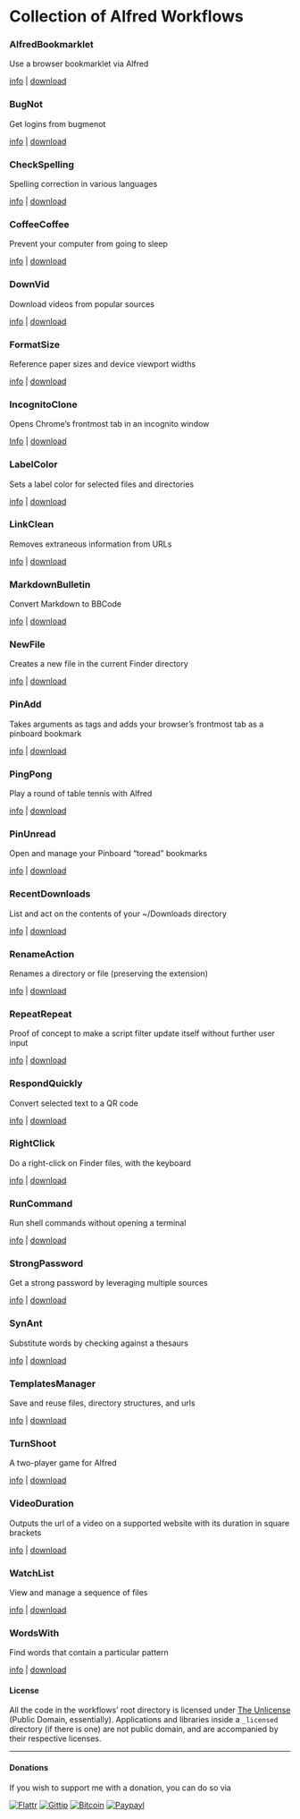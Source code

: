 # Collection of Alfred Workflows
### AlfredBookmarklet
Use a browser bookmarklet via Alfred

[info](http://www.alfredforum.com/topic/4235-alfredbookmarklet-%E2%80%94-use-a-browser-bookmarklet-via-alfred/) | [download](https://github.com/packal/repository/raw/master/com.vitorgalvao.alfred.alfredbookmarklet/alfredbookmarklet.alfredworkflow)

### BugNot
Get logins from bugmenot

[info](http://www.alfredforum.com/topic/4075-bugnot-%E2%80%94-get-logins-from-bugmenot/) | [download](https://github.com/packal/repository/raw/master/com.vitorgalvao.alfred.bugnot/bugnot.alfredworkflow)

### CheckSpelling
Spelling correction in various languages

[info](http://www.alfredforum.com/topic/3586-checkspelling-%E2%80%94-check-and-correct-spelling-in-multiple-languages/) | [download](https://github.com/packal/repository/raw/master/com.vitorgalvao.alfred.checkspelling/checkspelling.alfredworkflow)

### CoffeeCoffee
Prevent your computer from going to sleep

[info](http://www.alfredforum.com/topic/3177-coffeecoffee-%E2%80%94-prevent-your-computer-from-going-to-sleep/) | [download](https://github.com/packal/repository/raw/master/com.vitorgalvao.alfred.coffeecoffee/coffeecoffee.alfredworkflow)

### DownVid
Download videos from popular sources

[info](http://www.alfredforum.com/topic/2045-downvid-%E2%80%94-download-videos-from-popular-sources/) | [download](https://github.com/packal/repository/raw/master/com.vitorgalvao.alfred.downvid/downvid.alfredworkflow)

### FormatSize
Reference paper sizes and device viewport widths

[info](http://www.alfredforum.com/topic/2748-formatsize-%E2%80%94-reference-paper-sizes-and-device-viewport-widths/) | [download](https://github.com/packal/repository/raw/master/com.vitorgalvao.alfred.formatsize/formatsize.alfredworkflow)

### IncognitoClone
Opens Chrome’s frontmost tab in an incognito window

[Info](http://www.alfredforum.com/topic/4003-incognitoclone-%E2%80%94-opens-chrome%E2%80%99s-frontmost-tab-in-an-incognito-window/) | [download](https://github.com/packal/repository/raw/master/com.vitorgalvao.alfred.incognitoclone/incognitoclone.alfredworkflow)

### LabelColor
Sets a label color for selected files and directories

[info](http://www.alfredforum.com/topic/1334-labelcolor-%E2%80%94-sets-a-label-color-for-selected-files-and-directories/) | [download](https://github.com/packal/repository/raw/master/com.vitorgalvao.alfred.labelcolor/labelcolor.alfredworkflow)

### LinkClean
Removes extraneous information from URLs

[info](http://www.alfredforum.com/topic/4179-linkclean-%E2%80%94-removes-extraneous-information-from-urls/) | [download](https://github.com/packal/repository/raw/master/com.vitorgalvao.alfred.linkclean/linkclean.alfredworkflow)

### MarkdownBulletin
Convert Markdown to BBCode

[info](http://www.alfredforum.com/topic/3517-markdownbulletin-%E2%80%94-convert-markdown-to-bbcode/) | [download](https://github.com/packal/repository/raw/master/com.vitorgalvao.alfred.markdownbulletin/markdownbulletin.alfredworkflow)

### NewFile
Creates a new file in the current Finder directory

[info](http://www.alfredforum.com/topic/2957-newfile-%E2%80%94-creates-a-new-file-in-the-current-finder-directory/) | [download](https://github.com/packal/repository/raw/master/com.vitorgalvao.alfred.newfile/newfile.alfredworkflow)

### PinAdd
Takes arguments as tags and adds your browser’s frontmost tab as a pinboard bookmark

[info](http://www.alfredforum.com/topic/1230-pinadd-%E2%80%94-takes-arguments-as-tags-and-adds-your-browser%E2%80%99s-frontmost-tab-as-a-pinboard-bookmark/) | [download](https://github.com/packal/repository/raw/master/com.vitorgalvao.alfred.pinadd/pinadd.alfredworkflow)

### PingPong
Play a round of table tennis with Alfred

[info](http://www.alfredforum.com/topic/4176-pinpong-%E2%80%94-play-a-round-of-table-tennis-with-alfred/) | [download](https://github.com/packal/repository/raw/master/com.vitorgalvao.alfred.pingpong/pingpong.alfredworkflow)

### PinUnread
Open and manage your Pinboard “toread” bookmarks

[info](http://www.alfredforum.com/topic/3037-pinunread-%E2%80%94-open-and-manage-your-pinboard-%E2%80%9Ctoread%E2%80%9D-bookmarks/) | [download](https://github.com/packal/repository/raw/master/com.vitorgalvao.alfred.pinunread/pinunread.alfredworkflow)

### RecentDownloads
List and act on the contents of your ~/Downloads directory

[info](http://www.alfredforum.com/topic/3737-recentdownloads-%E2%80%94-list-and-act-on-the-contents-of-your-downloads-directory/) | [download](https://github.com/packal/repository/raw/master/com.vitorgalvao.alfred.recentdownloads/recentdownloads.alfredworkflow)

### RenameAction
Renames a directory or file (preserving the extension)

[info](http://www.alfredforum.com/topic/2722-renameaction-%E2%80%94-renames-a-directory-or-file-preserving-the-extension/) | [download](https://github.com/packal/repository/raw/master/com.vitorgalvao.alfred.renameaction/renameaction.alfredworkflow)

### RepeatRepeat
Proof of concept to make a script filter update itself without further user input

[info](http://www.alfredforum.com/topic/2740-repeatrepeat-%E2%80%94-proof-of-concept-to-make-a-script-filter-update-itself-without-further-user-input/) | [download](https://github.com/packal/repository/raw/master/com.vitorgalvao.alfred.repeatrepeat/repeatrepeat.alfredworkflow)

### RespondQuickly
Convert selected text to a QR code

[info](http://www.alfredforum.com/topic/3695-respondquickly-%E2%80%94-convert-selected-text-to-a-qr-code/) | [download](https://github.com/packal/repository/raw/master/com.vitorgalvao.alfred.respondquickly/respondquickly.alfredworkflow)

### RightClick
Do a right-click on Finder files, with the keyboard

[info](http://www.alfredforum.com/topic/3147-rightclick-%E2%80%94-do-a-right-click-on-finder-files-with-the-keyboard/) | [download](https://github.com/packal/repository/raw/master/com.vitorgalvao.alfred.rightclick/rightclick.alfredworkflow)

### RunCommand
Run shell commands without opening a terminal

[info](http://www.alfredforum.com/topic/1550-runcommand-%E2%80%94-run-shell-commands-without-opening-a-terminal/) | [download](https://github.com/packal/repository/raw/master/com.vitorgalvao.alfred.runcommand/runcommand.alfredworkflow)

### StrongPassword
Get a strong password by leveraging multiple sources

[info](http://www.alfredforum.com/topic/1233-strongpassword-%E2%80%94-get-a-strong-password-by-leveraging-multiple-sources/) | [download](https://github.com/packal/repository/raw/master/com.vitorgalvao.alfred.strongpassword/strongpassword.alfredworkflow)

### SynAnt
Substitute words by checking against a thesaurs

[info](http://www.alfredforum.com/topic/3954-synant-%E2%80%94-substitute-words-by-checking-against-a-thesaurs/) | [download](https://github.com/packal/repository/raw/master/com.vitorgalvao.alfred.synant/synant.alfredworkflow)

### TemplatesManager
Save and reuse files, directory structures, and urls

[info](http://www.alfredforum.com/topic/4434-templatesmanager-%E2%80%94-save-and-reuse-files-directory-structures-and-urls/) | [download](https://github.com/packal/repository/raw/master/com.vitorgalvao.alfred.templatesmanager/templatesmanager.alfredworkflow)

### TurnShoot
A two-player game for Alfred

[info](http://www.alfredforum.com/topic/4188-turnshoot-%E2%80%94-a-two-player-game-for-alfred/) | [download](https://github.com/packal/repository/raw/master/com.vitorgalvao.alfred.turnshoot/turnshoot.alfredworkflow)

### VideoDuration
Outputs the url of a video on a supported website with its duration in square brackets

[info](http://www.alfredforum.com/topic/1393-videoduration-%E2%80%94-outputs-the-url-of-a-video-on-a-supported-website-with-its-duration-in-square-brackets/) | [download](https://github.com/packal/repository/raw/master/com.vitorgalvao.alfred.videoduration/videoduration.alfredworkflow)

### WatchList
View and manage a sequence of files

[info](http://www.alfredforum.com/topic/1931-watchlist-%E2%80%94-view-and-manage-a-sequence-of-files/) | [download](https://github.com/packal/repository/raw/master/com.vitorgalvao.alfred.watchlist/watchlist.alfredworkflow)

### WordsWith
Find words that contain a particular pattern

[info](http://www.alfredforum.com/topic/2771-wordswith-%E2%80%94-find-words-that-contain-a-particular-pattern/) | [download](https://github.com/packal/repository/raw/master/com.vitorgalvao.alfred.wordwith/wordswith.alfredworkflow)

#### License
All the code in the workflows’ root directory is licensed under [The Unlicense](http://unlicense.org/UNLICENSE) (Public Domain, essentially). Applications and libraries inside a `_licensed` directory (if there is one) are not public domain, and are accompanied by their respective licenses.

---

#### Donations
If you wish to support me with a donation, you can do so via

[![Flattr](https://dl.dropboxusercontent.com/s/3wgyqj4bqvrxl1g/donations_flattr.svg)](https://flattr.com/submit/auto?user_id=vitor&url=https://github.com/vitorgalvao/alfred-workflows&title=alfred-workflows&language=en_GB&tags=github,alfred&category=software)
[![Gittip](https://dl.dropboxusercontent.com/s/2ak9rnqa11f1ham/donations_gittip.svg)](https://gittip.com/vitorgalvao/)
[![Bitcoin](https://dl.dropboxusercontent.com/s/zhlepx2l8aut79s/donations_bitcoin.svg)](https://dl.dropboxusercontent.com/s/02rg1yvnwaczh3m/bitcoin_tip_jar.txt)
[![Paypayl](https://dl.dropboxusercontent.com/s/2q2fluda9z695le/donations_paypal.svg)](https://www.paypal.com/cgi-bin/webscr?cmd=_xclick&business=hgdesigns%40gmail%2ecom&item_name=Tip%20for%20vitorgalvao&currency_code=EUR)
